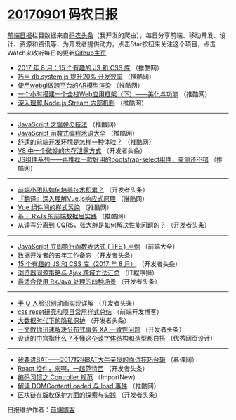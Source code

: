 # [20170901 码农日报](http://hao.caibaojian.com/date/2017/09/01)

[前端日报](http://caibaojian.com/c/news)栏目数据来自[码农头条](http://hao.caibaojian.com/)（我开发的爬虫），每日分享前端、移动开发、设计、资源和资讯等，为开发者提供动力，点击Star按钮来关注这个项目，点击Watch来收听每日的更新[Github主页](https://github.com/kujian/frontendDaily)
* [2017 年 8 月：15 个有趣的 JS 和 CSS 库](http://hao.caibaojian.com/49787.html) （推酷网）
* [巧用 db.system.js 提升20% 开发效率](http://hao.caibaojian.com/49786.html) （推酷网）
* [使用webgl做跨平台的AR模型渲染](http://hao.caibaojian.com/49789.html) （推酷网）
* [一个小时搭建一个全栈Web应用框架（下）——美化与功能](http://hao.caibaojian.com/49756.html) （推酷网）
* [深入理解 Node.js Stream 内部机制](http://hao.caibaojian.com/49752.html) （推酷网）

***
* [JavaScript 之银弹の技法](http://hao.caibaojian.com/49755.html) （推酷网）
* [JavaScript 函数式编程术语大全](http://hao.caibaojian.com/49759.html) （推酷网）
* [舒适的前端开发环境是怎样一种体验？](http://hao.caibaojian.com/49749.html) （推酷网）
* [V8 中一个微妙的内存泄露方式](http://hao.caibaojian.com/49804.html) （开发者头条）
* [JS组件系列——再推荐一款好用的bootstrap-select组件，亲测还不错](http://hao.caibaojian.com/49751.html) （推酷网）

***
* [前端小团队如何培养技术积累？](http://hao.caibaojian.com/49807.html) （开发者头条）
* [『翻译』深入理解Vue.js响应式原理](http://hao.caibaojian.com/49754.html) （推酷网）
* [Vue 组件间的样式污染](http://hao.caibaojian.com/49758.html) （推酷网）
* [基于 RxJs 的前端数据层实践](http://hao.caibaojian.com/49750.html) （推酷网）
* [从读写分离到 CQRS，张大胖是如何解决性能问题的？](http://hao.caibaojian.com/49796.html) （开发者头条）

***
* [JavaScript 立即执行函数表达式 ( IIFE ) 用例](http://hao.caibaojian.com/49834.html) （前端大全）
* [数据开发者的五年工作备忘](http://hao.caibaojian.com/49797.html) （开发者头条）
* [15 个有趣的 JS 和 CSS 库（2017 年 8 月）](http://hao.caibaojian.com/49798.html) （开发者头条）
* [浏览器同源策略与 Ajax 跨域方法汇总](http://hao.caibaojian.com/49839.html) （IT程序狮）
* [最适合使用 RxJava 处理的四种场景](http://hao.caibaojian.com/49799.html) （开发者头条）

***
* [手 Q 人脸识别动画实现详解](http://hao.caibaojian.com/49810.html) （开发者头条）
* [css reset研究和项目常用样式总结](http://hao.caibaojian.com/49840.html) （前端开发博客）
* [大数据时代下的隐私保护](http://hao.caibaojian.com/49800.html) （开发者头条）
* [一文教你迅速解决分布式事务 XA 一致性问题](http://hao.caibaojian.com/49812.html) （开发者头条）
* [设计的中宫指什么？不懂这个谈字体结构和造型都白搭](http://hao.caibaojian.com/49841.html) （优秀网页设计）

***
* [我要进BAT——2017校招BAT大牛亲授的面试技巧合辑](http://hao.caibaojian.com/49829.html) （慕课网）
* [React 控件，来啊，一起范特西](http://hao.caibaojian.com/49803.html) （开发者头条）
* [编码习惯之 Controller 规范](http://hao.caibaojian.com/49831.html) （ImportNew）
* [解读 DOMContentLoaded 与 load 事件](http://hao.caibaojian.com/49788.html) （推酷网）
* [区块链在版权保护方面的探索与实践](http://hao.caibaojian.com/49805.html) （开发者头条）

日报维护作者：[前端博客](http://caibaojian.com/) 